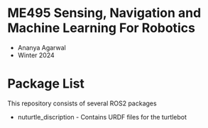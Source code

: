 # ME495 Sensing, Navigation and Machine Learning For Robotics
* Ananya Agarwal
* Winter 2024
# Package List
This repository consists of several ROS2 packages
- nuturtle_discription - Contains URDF files for the turtlebot